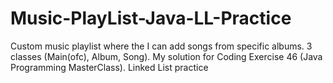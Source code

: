 # Music-PlayList-Java-LL-Practice
Custom music playlist where the I can add songs from specific albums. 3 classes (Main(ofc), Album, Song). My solution for Coding Exercise 46 (Java Programming MasterClass). Linked List practice
